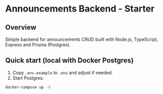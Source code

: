 # Announcements Backend - Starter


## Overview
Simple backend for announcements CRUD built with Node.js, TypeScript, Express and Prisma (Postgres).


## Quick start (local with Docker Postgres)


1. Copy `.env.example` to `.env` and adjust if needed.
2. Start Postgres:


```bash
docker-compose up -d
